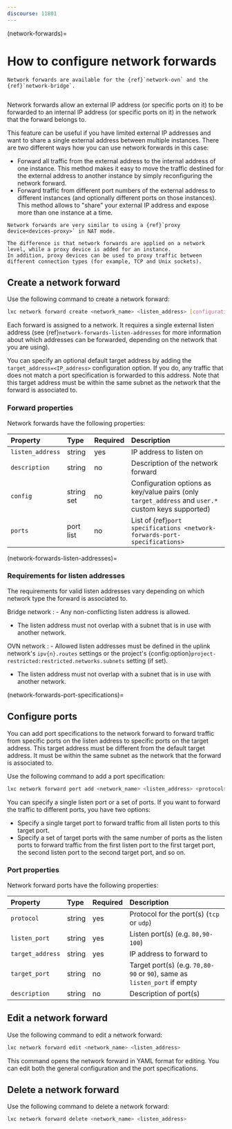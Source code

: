 ```yaml
---
discourse: 11801
---
```


(network-forwards)=
# How to configure network forwards

```{note}
Network forwards are available for the {ref}`network-ovn` and the {ref}`network-bridge`.
```

```{youtube} https://www.youtube.com/watch?v=B-Uzo9WldMs
```

Network forwards allow an external IP address (or specific ports on it) to be forwarded to an internal IP address (or specific ports on it) in the network that the forward belongs to.

This feature can be useful if you have limited external IP addresses and want to share a single external address between multiple instances.
There are two different ways how you can use network forwards in this case:

- Forward all traffic from the external address to the internal address of one instance.
  This method makes it easy to move the traffic destined for the external address to another instance by simply reconfiguring the network forward.
- Forward traffic from different port numbers of the external address to different instances (and optionally different ports on those instances).
  This method allows to "share" your external IP address and expose more than one instance at a time.

```{tip}
Network forwards are very similar to using a {ref}`proxy device<devices-proxy>` in NAT mode.

The difference is that network forwards are applied on a network level, while a proxy device is added for an instance.
In addition, proxy devices can be used to proxy traffic between different connection types (for example, TCP and Unix sockets).
```

## Create a network forward

Use the following command to create a network forward:

```bash
lxc network forward create <network_name> <listen_address> [configuration_options...]
```

Each forward is assigned to a network.
It requires a single external listen address (see {ref}`network-forwards-listen-addresses` for more information about which addresses can be forwarded, depending on the network that you are using).

You can specify an optional default target address by adding the `target_address=<IP_address>` configuration option.
If you do, any traffic that does not match a port specification is forwarded to this address.
Note that this target address must be within the same subnet as the network that the forward is associated to.

### Forward properties

Network forwards have the following properties:

Property         | Type       | Required | Description
:--              | :--        | :--      | :--
`listen_address` | string     | yes      | IP address to listen on
`description`    | string     | no       | Description of the network forward
`config`         | string set | no       | Configuration options as key/value pairs (only `target_address` and `user.*` custom keys supported)
`ports`          | port list  | no       | List of {ref}`port specifications <network-forwards-port-specifications>`

(network-forwards-listen-addresses)=
### Requirements for listen addresses

The requirements for valid listen addresses vary depending on which network type the forward is associated to.

Bridge network
: - Any non-conflicting listen address is allowed.
  - The listen address must not overlap with a subnet that is in use with another network.

OVN network
: - Allowed listen addresses must be defined in the uplink network's `ipv{n}.routes` settings or the project's {config:option}`project-restricted:restricted.networks.subnets` setting (if set).
  - The listen address must not overlap with a subnet that is in use with another network.

(network-forwards-port-specifications)=
## Configure ports

You can add port specifications to the network forward to forward traffic from specific ports on the listen address to specific ports on the target address.
This target address must be different from the default target address.
It must be within the same subnet as the network that the forward is associated to.

Use the following command to add a port specification:

```bash
lxc network forward port add <network_name> <listen_address> <protocol> <listen_ports> <target_address> [<target_ports>]
```

You can specify a single listen port or a set of ports.
If you want to forward the traffic to different ports, you have two options:

- Specify a single target port to forward traffic from all listen ports to this target port.
- Specify a set of target ports with the same number of ports as the listen ports to forward traffic from the first listen port to the first target port, the second listen port to the second target port, and so on.

### Port properties

Network forward ports have the following properties:

Property          | Type       | Required | Description
:--               | :--        | :--      | :--
`protocol`        | string     | yes      | Protocol for the port(s) (`tcp` or `udp`)
`listen_port`     | string     | yes      | Listen port(s) (e.g. `80,90-100`)
`target_address`  | string     | yes      | IP address to forward to
`target_port`     | string     | no       | Target port(s) (e.g. `70,80-90` or `90`), same as `listen_port` if empty
`description`     | string     | no       | Description of port(s)

## Edit a network forward

Use the following command to edit a network forward:

```bash
lxc network forward edit <network_name> <listen_address>
```

This command opens the network forward in YAML format for editing.
You can edit both the general configuration and the port specifications.

## Delete a network forward

Use the following command to delete a network forward:

```bash
lxc network forward delete <network_name> <listen_address>
```
